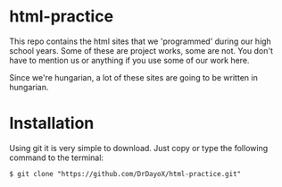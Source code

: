 # html-practice
This repo contains the html sites that we 'programmed' during our high school years. Some of these are project works, some are not.
You don't have to mention us or anything if you use some of our work here.

Since we're hungarian, a lot of these sites are going to be written in hungarian.

# Installation
Using git it is very simple to download. Just copy or type the following command to the terminal:
```
$ git clone "https://github.com/DrDayoX/html-practice.git"
```